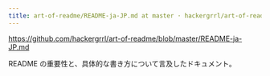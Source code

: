 ```yaml
---
title: art-of-readme/README-ja-JP.md at master · hackergrrl/art-of-readme
---
```


https://github.com/hackergrrl/art-of-readme/blob/master/README-ja-JP.md

README の重要性と、具体的な書き方について言及したドキュメント。
